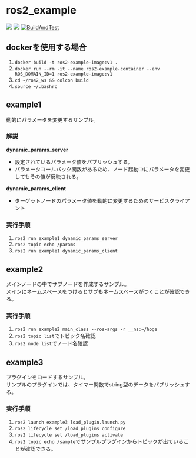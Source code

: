 # ros2_example
![](https://img.shields.io/github/repo-size/YumaMatsumura/ros2_example)
![](https://img.shields.io/github/last-commit/YumaMatsumura/ros2_example)
[![BuildAndTest](https://img.shields.io/github/actions/workflow/status/YumaMatsumura/ros2_example/build.yml)](https://github.com/YumaMatsumura/ros2_example/actions/workflows/build.yml)

## dockerを使用する場合
1. `docker build -t ros2-example-image:v1 .`
2. `docker run --rm -it --name ros2-example-container --env ROS_DOMAIN_ID=1 ros2-example-image:v1`
3. `cd ~/ros2_ws && colcon build`
4. `source ~/.bashrc`

## example1
動的にパラメータを変更するサンプル。

### 解説
**dynamic_params_server**
- 設定されているパラメータ値をパブリッシュする。
- パラメータコールバック関数があるため、ノード起動中にパラメータを変更してもその値が反映される。

**dynamic_params_client**
- ターゲットノードのパラメータ値を動的に変更するためのサービスクライアント

### 実行手順
1. `ros2 run example1 dynamic_params_server`
2. `ros2 topic echo /params`
3. `ros2 run example1 dynamic_params_client`

## example2
メインノードの中でサブノードを作成するサンプル。  
メインにネームスペースをつけるとサブもネームスペースがつくことが確認できる。  

### 実行手順
1. `ros2 run example2 main_class --ros-args -r __ns:=/hoge`
2. `ros2 topic list`でトピック名確認
3. `ros2 node list`でノード名確認

## example3
プラグインをロードするサンプル。  
サンプルのプラグインでは、タイマー関数でstring型のデータをパブリッシュする。  

### 実行手順
1. `ros2 launch example3 load_plugin.launch.py`
2. `ros2 lifecycle set /load_plugins configure`
3. `ros2 lifecycle set /load_plugins activate`
4. `ros2 topic echo /sample`でサンプルプラグインからトピックが出ていることが確認できる。  
